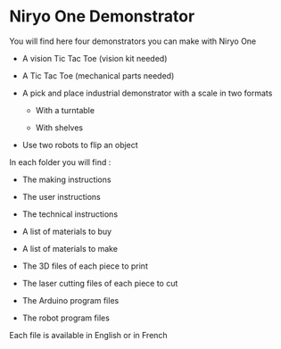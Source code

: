 # Niryo One Demonstrator

You will find here four demonstrators you can make with Niryo One

* A vision Tic Tac Toe (vision kit needed)

* A Tic Tac Toe (mechanical parts needed)

* A pick and place industrial demonstrator with a scale in two formats
    
	* With a turntable
    
	* With shelves

* Use two robots to flip an object



In each folder you will find :

* The making instructions

* The user instructions

* The technical instructions

* A list of materials to buy

* A list of materials to make

* The 3D files of each piece to print

* The laser cutting files of each piece to cut

* The Arduino program files

* The robot program files



Each file is available in English or in French

